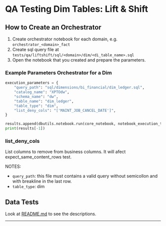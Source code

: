 # QA Testing Dim Tables: Lift & Shift

## How to Create an Orchestrator
1. Create orchestrator notebook for each domain, e.g. `orchestrator_<domain>_fact`
2. Create sql query file at `tests/qa/liftshift/sql/<domain>/dim/<di_table_name>.sql`
3. Open the notebook that you created and prepare the parameters.

### Example Parameters Orchestrator for a Dim
```python
execution_parameters = {
    "query_path": "sql/dimensions/bi_financial/dim_ledger.sql",
    "catalog_name": "XPTOdw",
    "schema_name": "dw",
    "table_name": "dim_ledger",
    "table_type": "dim",
    "list_deny_cols": "['MAINT_JOB_CANCEL_DATE']",
}

results.append(dbutils.notebook.run(core_notebook, notebook_execution_timeout, execution_parameters))
print(results[-1])
```

### list_deny_cols
List columns to remove from business columns. It will afect expect_same_content_rows test.

NOTES:
- `query_path`: this file must contains a valid query without semicollon and with breakline in the last row.
- `table_type`: dim


## Data Tests
Look at [README.md](https://adb-6443813330208089.9.azuredatabricks.net/?o=6443813330208089#files/555931528533789) to see the descriptions.

---
